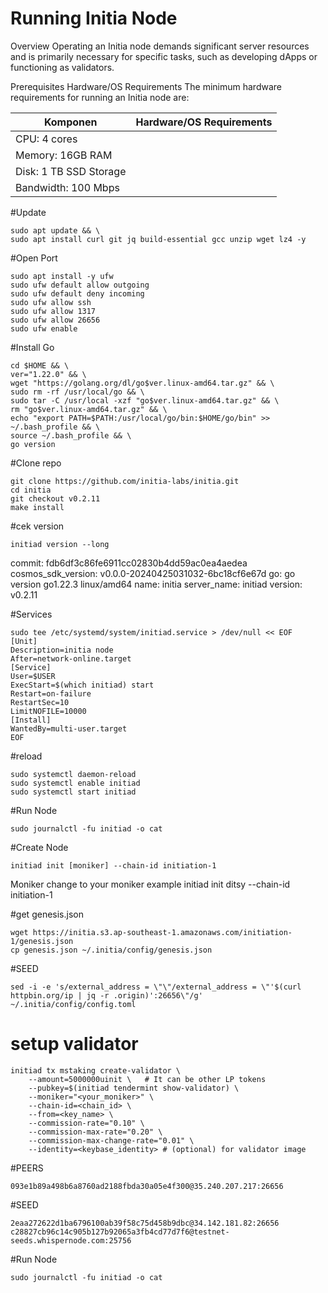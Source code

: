 # Running Initia Node

Overview
Operating an Initia node demands significant server resources and is primarily necessary for specific tasks, such as developing dApps or functioning as validators. 

Prerequisites
Hardware/OS Requirements
The minimum hardware requirements for running an Initia node are:

| Komponen | Hardware/OS Requirements |
|---------|------------------------|
| CPU: 4 cores
| Memory: 16GB RAM
| Disk: 1 TB SSD Storage
| Bandwidth: 100 Mbps

#Update 
```
sudo apt update && \
sudo apt install curl git jq build-essential gcc unzip wget lz4 -y
```
#Open Port
```
sudo apt install -y ufw
sudo ufw default allow outgoing
sudo ufw default deny incoming
sudo ufw allow ssh
sudo ufw allow 1317
sudo ufw allow 26656
sudo ufw enable

```
#Install Go

```
cd $HOME && \
ver="1.22.0" && \
wget "https://golang.org/dl/go$ver.linux-amd64.tar.gz" && \
sudo rm -rf /usr/local/go && \
sudo tar -C /usr/local -xzf "go$ver.linux-amd64.tar.gz" && \
rm "go$ver.linux-amd64.tar.gz" && \
echo "export PATH=$PATH:/usr/local/go/bin:$HOME/go/bin" >> ~/.bash_profile && \
source ~/.bash_profile && \
go version

```
#Clone repo
```
git clone https://github.com/initia-labs/initia.git
cd initia
git checkout v0.2.11
make install

```
#cek version
```
initiad version --long

```
commit: fdb6df3c86fe6911cc02830b4dd59ac0ea4aedea
cosmos_sdk_version: v0.0.0-20240425031032-6bc18cf6e67d
go: go version go1.22.3 linux/amd64
name: initia
server_name: initiad
version: v0.2.11

#Services
```
sudo tee /etc/systemd/system/initiad.service > /dev/null << EOF
[Unit]
Description=initia node
After=network-online.target
[Service]
User=$USER
ExecStart=$(which initiad) start
Restart=on-failure
RestartSec=10
LimitNOFILE=10000
[Install]
WantedBy=multi-user.target
EOF

```
#reload
```
sudo systemctl daemon-reload
sudo systemctl enable initiad
sudo systemctl start initiad

```
#Run Node
```
sudo journalctl -fu initiad -o cat

```
#Create Node
```
initiad init [moniker] --chain-id initiation-1

```
Moniker change to your moniker example 
initiad init ditsy --chain-id initiation-1

#get genesis.json
```
wget https://initia.s3.ap-southeast-1.amazonaws.com/initiation-1/genesis.json
cp genesis.json ~/.initia/config/genesis.json

```

#SEED

```
sed -i -e 's/external_address = \"\"/external_address = \"'$(curl httpbin.org/ip | jq -r .origin)':26656\"/g' ~/.initia/config/config.toml

```

# setup validator

```
initiad tx mstaking create-validator \
    --amount=5000000uinit \   # It can be other LP tokens 
    --pubkey=$(initiad tendermint show-validator) \
    --moniker="<your_moniker>" \
    --chain-id=<chain_id> \
    --from=<key_name> \
    --commission-rate="0.10" \
    --commission-max-rate="0.20" \
    --commission-max-change-rate="0.01" \
    --identity=<keybase_identity> # (optional) for validator image

```

#PEERS

```
093e1b89a498b6a8760ad2188fbda30a05e4f300@35.240.207.217:26656

```

#SEED

```
2eaa272622d1ba6796100ab39f58c75d458b9dbc@34.142.181.82:26656
c28827cb96c14c905b127b92065a3fb4cd77d7f6@testnet-seeds.whispernode.com:25756

```

#Run Node
```
sudo journalctl -fu initiad -o cat

```
